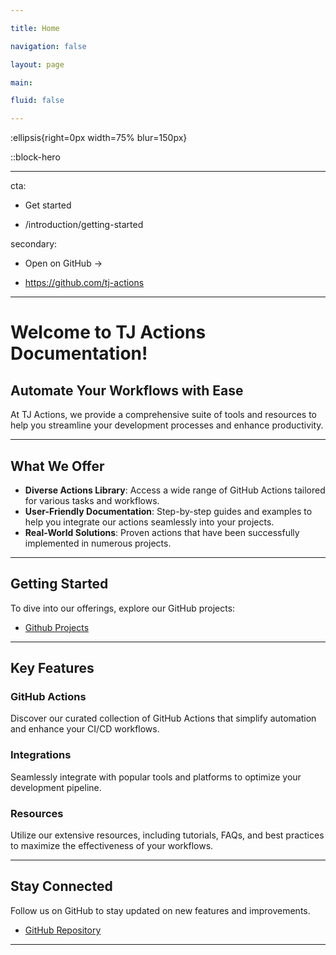 ```yaml
---

title: Home

navigation: false

layout: page

main:

fluid: false

---
```


:ellipsis{right=0px width=75% blur=150px}

::block-hero

---

cta:

- Get started

- /introduction/getting-started

secondary:

- Open on GitHub →
  
- https://github.com/tj-actions

---

# Welcome to TJ Actions Documentation!

## Automate Your Workflows with Ease

At TJ Actions, we provide a comprehensive suite of tools and resources to help you streamline your development processes and enhance productivity.

---

## What We Offer

- **Diverse Actions Library**: Access a wide range of GitHub Actions tailored for various tasks and workflows.
- **User-Friendly Documentation**: Step-by-step guides and examples to help you integrate our actions seamlessly into your projects.
- **Real-World Solutions**: Proven actions that have been successfully implemented in numerous projects.

---

## Getting Started

To dive into our offerings, explore our GitHub projects:

- [Github Projects](https://github.com/tj-actions)

---

## Key Features

### GitHub Actions

Discover our curated collection of GitHub Actions that simplify automation and enhance your CI/CD workflows.

### Integrations

Seamlessly integrate with popular tools and platforms to optimize your development pipeline.

### Resources

Utilize our extensive resources, including tutorials, FAQs, and best practices to maximize the effectiveness of your workflows.

---

## Stay Connected

Follow us on GitHub to stay updated on new features and improvements.

- [GitHub Repository](https://github.com/tj-actions)

---
